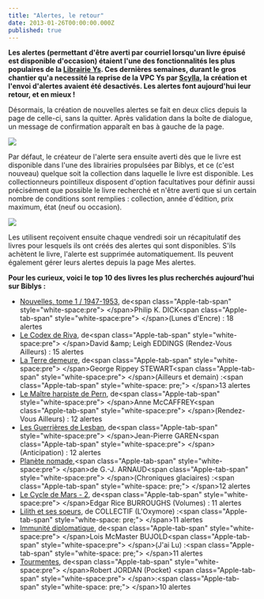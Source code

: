```yaml
---
title: "Alertes, le retour"
date: 2013-01-26T00:00:00.000Z
published: true
---
```


**Les alertes (permettant d&#039;être averti par courriel lorsqu&#039;un livre épuisé est disponible d&#039;occasion) étaient l&#039;une des fonctionnalités les plus populaires de la [Librairie Ys](http://www.librys.fr/). Ces dernières semaines, durant le gros chantier qu&#039;a necessité la reprise de la VPC Ys par [Scylla](http://www.scylla.fr/), la création et l&#039;envoi d&#039;alertes avaient été desactivés. Les alertes font aujourd&#039;hui leur retour, et en mieux !**

Désormais, la création de nouvelles alertes se fait en deux clics depuis la page de celle-ci, sans la quitter. Après validation dans la boîte de dialogue, un message de confirmation apparaît en bas à gauche de la page.

![](http://www.biblys.fr/biblys/media/blog/alertes_1.png)

Par défaut, le créateur de l&#039;alerte sera ensuite averti dès que le livre est disponible dans l&#039;une des librairies propulsées par Biblys, et ce (c&#039;est nouveau) quelque soit la collection dans laquelle le livre est disponible. Les collectionneurs pointilleux disposent d&#039;option facultatives pour définir aussi précisément que possible le livre recherché et n&#039;être averti que si un certain nombre de conditions sont remplies : collection, année d&#039;édition, prix maximum, état (neuf ou occasion).

![](http://www.biblys.fr/biblys/media/blog/alertes_2.png)

Les utilisent reçoivent ensuite chaque vendredi soir un récapitulatif des livres pour lesquels ils ont créés des alertes qui sont disponibles. S&#039;ils achètent le livre, l&#039;alerte est supprimée automatiquement. Ils peuvent également gérer leurs alertes depuis la page Mes alertes.

**Pour les curieux, voici le top 10 des livres les plus recherchés aujourd&#039;hui sur Biblys :**

- [Nouvelles, tome 1 / 1947-1953](http://www.biblys.fr/collectif/nouvelles-tome-1-1947-1953), de&lt;span class=&quot;Apple-tab-span&quot; style=&quot;white-space:pre&quot;&gt; &lt;/span&gt;Philip K. DICK&lt;span class=&quot;Apple-tab-span&quot; style=&quot;white-space:pre&quot;&gt; &lt;/span&gt;(Lunes d&#039;Encre) : 18 alertes
- [Le Codex de Riva](http://www.biblys.fr/david-leigh-eddings/le-codex-de-riva), de&lt;span class=&quot;Apple-tab-span&quot; style=&quot;white-space:pre&quot;&gt; &lt;/span&gt;David &amp;amp; Leigh EDDINGS (Rendez-Vous Ailleurs) : 15 alertes
- [La Terre demeure](http://www.biblys.fr/george-rippey-stewart/la-terre-demeure), de&lt;span class=&quot;Apple-tab-span&quot; style=&quot;white-space:pre&quot;&gt; &lt;/span&gt;George Rippey STEWART&lt;span class=&quot;Apple-tab-span&quot; style=&quot;white-space:pre&quot;&gt; &lt;/span&gt;(Ailleurs et demain) :&lt;span class=&quot;Apple-tab-span&quot; style=&quot;white-space: pre;&quot;&gt; &lt;/span&gt;13 alertes
- [Le Maître harpiste de Pern](http://www.biblys.fr/anne-mccaffrey/le-maitre-harpiste-de-pern-4111), de&lt;span class=&quot;Apple-tab-span&quot; style=&quot;white-space:pre&quot;&gt; &lt;/span&gt;Anne McCAFFREY&lt;span class=&quot;Apple-tab-span&quot; style=&quot;white-space:pre&quot;&gt; &lt;/span&gt;(Rendez-Vous Ailleurs) : 12 alertes
- [Les Guerrières de Lesban](http://www.biblys.fr/jean-pierre-garen/les-guerrieres-de-lesban), de&lt;span class=&quot;Apple-tab-span&quot; style=&quot;white-space:pre&quot;&gt; &lt;/span&gt;Jean-Pierre GAREN&lt;span class=&quot;Apple-tab-span&quot; style=&quot;white-space:pre&quot;&gt; &lt;/span&gt;(Anticipation) : 12 alertes
- [Planète nomade](http://www.biblys.fr/g-j-arnaud/planete-nomade),&lt;span class=&quot;Apple-tab-span&quot; style=&quot;white-space:pre&quot;&gt; &lt;/span&gt;de G.-J. ARNAUD&lt;span class=&quot;Apple-tab-span&quot; style=&quot;white-space:pre&quot;&gt; &lt;/span&gt;(Chroniques glaciaires) :&lt;span class=&quot;Apple-tab-span&quot; style=&quot;white-space: pre;&quot;&gt; &lt;/span&gt;12 alertes
- [Le Cycle de Mars - 2](http://www.biblys.fr/collectif/le-cycle-de-mars-2-5215), de&lt;span class=&quot;Apple-tab-span&quot; style=&quot;white-space:pre&quot;&gt; &lt;/span&gt;Edgar Rice BURROUGHS (Volumes) : 11 alertes
- [Lilith et ses soeurs](http://www.biblys.fr/anthologie/lilith-et-ses-soeurs), de COLLECTIF (L&#039;Oxymore) :&lt;span class=&quot;Apple-tab-span&quot; style=&quot;white-space: pre;&quot;&gt; &lt;/span&gt;11 alertes
- [Immunité diplomatique](http://www.biblys.fr/lois-mcmaster-bujold/immunite-diplomatique), de&lt;span class=&quot;Apple-tab-span&quot; style=&quot;white-space:pre&quot;&gt; &lt;/span&gt;Lois McMaster BUJOLD&lt;span class=&quot;Apple-tab-span&quot; style=&quot;white-space:pre&quot;&gt; &lt;/span&gt;(J&#039;ai Lu) :&lt;span class=&quot;Apple-tab-span&quot; style=&quot;white-space: pre;&quot;&gt; &lt;/span&gt;11 alertes
- [Tourmentes](http://www.biblys.fr/robert-jordan/tourmentes), de&lt;span class=&quot;Apple-tab-span&quot; style=&quot;white-space:pre&quot;&gt; &lt;/span&gt;Robert JORDAN (Pocket) &lt;span class=&quot;Apple-tab-span&quot; style=&quot;white-space:pre&quot;&gt; &lt;/span&gt;:&lt;span class=&quot;Apple-tab-span&quot; style=&quot;white-space: pre;&quot;&gt; &lt;/span&gt;10 alertes

